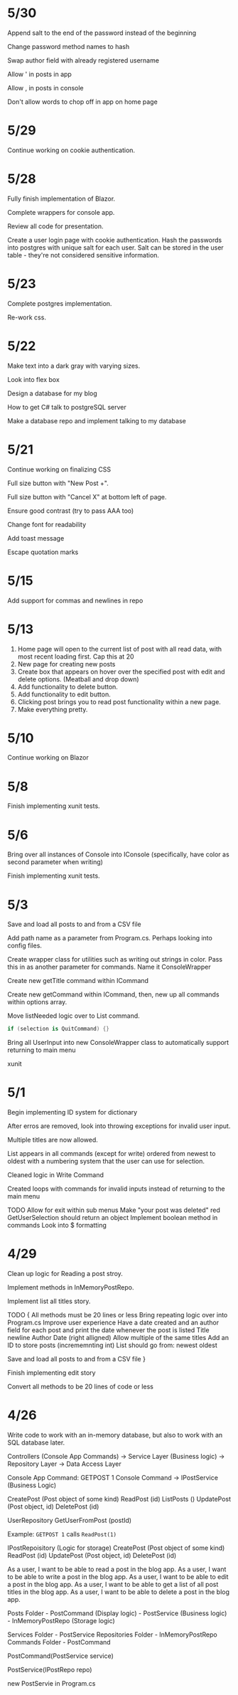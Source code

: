 # 5/30

Append salt to the end of the password instead of the beginning

Change password method names to hash

Swap author field with already registered username

Allow ' in posts in app

Allow , in posts in console

Don't allow words to chop off in app on home page

# 5/29

Continue working on cookie authentication.

# 5/28

Fully finish implementation of Blazor.

Complete wrappers for console app.

Review all code for presentation.

Create a user login page with cookie authentication. Hash the passwords into postgres with unique salt for each user.
Salt can be stored in the user table - they're not considered sensitive information.

# 5/23

Complete postgres implementation.

Re-work css.

# 5/22

Make text into a dark gray with varying sizes. 

Look into flex box

Design a database for my blog

How to get C# talk to postgreSQL server

Make a database repo and implement talking to my database

# 5/21
Continue working on finalizing CSS

Full size button with "New Post +".

Full size button with "Cancel X" at bottom left of page.

Ensure good contrast (try to pass AAA too)

Change font for readability

Add toast message



Escape quotation marks

# 5/15
Add support for commas and newlines in repo

# 5/13
1) Home page will open to the current list of post with all read data, with most recent loading first. Cap this at 20
2) New page for creating new posts
3) Create box that appears on hover over the specified post with edit and delete options. (Meatball and drop down)
4) Add functionality to delete button.
5) Add functionality to edit button.
6) Clicking post brings you to read post functionality within a new page.
7) Make everything pretty.

# 5/10
Continue working on Blazor

# 5/8
Finish implementing xunit tests.

# 5/6
Bring over all instances of Console into IConsole (specifically, have color as second parameter when writing)

Finish implementing xunit tests.

# 5/3
Save and load all posts to and from a CSV file

Add path name as a parameter from Program.cs. Perhaps looking into config files.

Create wrapper class for utilities such as writing out strings in color. Pass this in as another parameter for commands. Name it ConsoleWrapper

Create new getTitle command within ICommand

Create new getCommand within ICommand, then, new up all commands within options array.

Move listNeeded logic over to List command.

```cs
if (selection is QuitCommand) {}
```

Bring all UserInput into new ConsoleWrapper class to automatically support returning to main menu

xunit

# 5/1

Begin implementing ID system for dictionary

After erros are removed, look into throwing exceptions for invalid user input.

Multiple titles are now allowed.

List appears in all commands (except for write) ordered from newest to oldest with a numbering system that the user can use for selection.

Cleaned logic in Write Command

Created loops with commands for invalid inputs instead of returning to the main menu

TODO
Allow for exit within sub menus
Make "your post was deleted" red
GetUserSelection should return an object
Implement boolean method in commands
Look into $ formatting


# 4/29

Clean up logic for Reading a post stroy.

Implement methods in InMemoryPostRepo.

Implement list all titles story.

TODO
{
All methods must be 20 lines or less
Bring repeating logic over into Program.cs
Improve user experience 
Have a date created and an author field for each post and print the date whenever the post is listed
    Title
    newline
    Author
    Date (right alligned)
Allow multiple of the same titles
    Add an ID to store posts (incrememnting int)
List should go from:
    newest
    oldest

Save and load all posts to and from a CSV file
}

Finish implementing edit story

Convert all methods to be 20 lines of code or less

# 4/26

Write code to work with an in-memory database, but also to work with an SQL database later.

Controllers (Console App Commands) -> Service Layer (Business logic) -> Repository Layer -> Data Access Layer

Console App Command: GETPOST 1
Console Command -> IPostService (Business Logic)

CreatePost (Post object of some kind)
ReadPost (id)
ListPosts ()
UpdatePost (Post object, id)
DeletePost (id)

UserRepository
    GetUserFromPost (postId)

Example: `GETPOST 1` calls `ReadPost(1)`

IPostRepoisitory (Logic for storage)
    CreatePost (Post object of some kind)
    ReadPost (id)
    UpdatePost (Post object, id)
    DeletePost (id)


As a user, I want to be able to read a post in the blog app.
As a user, I want to be able to write a post in the blog app.
As a user, I want to be able to edit a post in the blog app.
As a user, I want to be able to get a list of all post titles in the blog app.
As a user, I want to be able to delete a post in the blog app.



Posts Folder
    - PostCommand (Display logic)
    - PostService (Business logic)
    - InMemoryPostRepo (Storage logic)

Services Folder
    - PostService
Repositories Folder
    - InMemoryPostRepo
Commands Folder
    - PostCommand


PostCommand(PostService service)

PostService(IPostRepo repo)

new PostServie in Program.cs